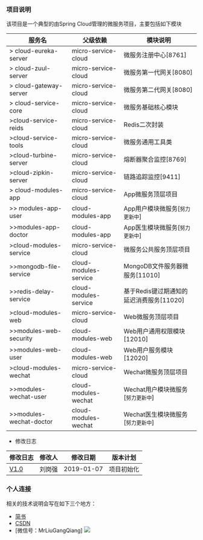 ### 项目说明
该项目是一个典型的由Spring Cloud管理的微服务项目，主要包括如下模块

|服务名 | 父级依赖 | 模块说明|
|----|----|----|
|> cloud-eureka-server|micro-service-cloud|微服务注册中心[8761]|
|> cloud-zuul-server|micro-service-cloud|微服务第一代网关[8080]|
|> cloud-gateway-server|micro-service-cloud|微服务第二代网关[8080]|
|> cloud-service-core|micro-service-cloud|微服务基础核心模块|
|>cloud-service-reids|micro-service-cloud|Redis二次封装|
|>cloud-service-tools|micro-service-cloud|微服务通用工具类|
|>cloud-turbine-server|micro-service-cloud|熔断器聚合监控[8769]|
|>cloud-zipkin-server|micro-service-cloud|链路追踪监控[9411]|
|> cloud-modules-app|micro-service-cloud|App微服务顶层项目|
|>> modules-app-user|cloud-modules-app|App用户模块微服务[`努力更新中`]|
|>>modules-app-doctor|cloud-modules-app|App医生模块微服务[`努力更新中`]| 
|>cloud-modules-service|micro-service-cloud|微服务公共服务顶层项目|
|>>mongodb-file-service|cloud-modules-service|MongoDB文件服务器微服务[11010]|
|>>redis-delay-service|cloud-modules-service|基于Redis键过期通知的延迟消费服务[11020]|
|>cloud-modules-web|micro-service-cloud|Web微服务顶层项目|
|>>modules-web-security|cloud-modules-web|Web用户通用权限模块[12010]|
|>>modules-web-user|cloud-modules-web|Web用户服务模块[12020]|
|>cloud-modules-wechat|micro-service-cloud|Wechat微服务顶层项目|
|>>modules-wechat-user|cloud-modules-wechat|Wechat用户模块微服务[`努力更新中`]| 
|>>modules-wechat-doctor|cloud-modules-wechat|Wechat医生模块微服务[`努力更新中`]|

* 修改日志

|修改日志 | 修改人 | 修改日期|版本计划|
|----|----|----|---|
|[V1.0](https://github.com/MrLiuGangQiang/micro-service-cloud/blob/master/README.md)|刘岗强|2019-01-07 |项目初始化|

### 个人连接
相关的技术说明会写在如下三个地方：
* [简书](https://www.jianshu.com/u/3642563a4185)
* [CSDN](https://blog.csdn.net/u010175879)
* [微信号：MrLiuGangQiang]
![](http://ovheeg7ro.bkt.clouddn.com/aLiangcode.jpg)
